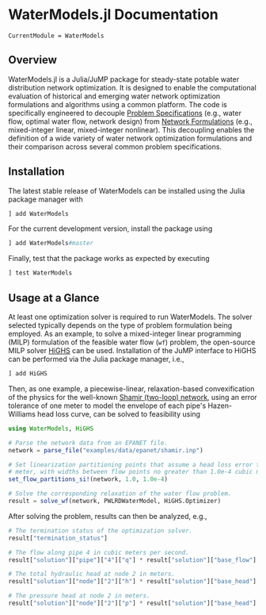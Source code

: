 # WaterModels.jl Documentation

```@meta
CurrentModule = WaterModels
```

## Overview
WaterModels.jl is a Julia/JuMP package for steady-state potable water distribution network optimization.
It is designed to enable the computational evaluation of historical and emerging water network optimization formulations and algorithms using a common platform.
The code is specifically engineered to decouple [Problem Specifications](@ref) (e.g., water flow, optimal water flow, network design) from [Network Formulations](@ref) (e.g., mixed-integer linear, mixed-integer nonlinear).
This decoupling enables the definition of a wide variety of water network optimization formulations and their comparison across several common problem specifications.

## Installation
The latest stable release of WaterModels can be installed using the Julia package manager with
```julia
] add WaterModels
```

For the current development version, install the package using
```julia
] add WaterModels#master
```

Finally, test that the package works as expected by executing
```julia
] test WaterModels
```

## Usage at a Glance
At least one optimization solver is required to run WaterModels.
The solver selected typically depends on the type of problem formulation being employed.
As an example, to solve a mixed-integer linear programming (MILP) formulation of the feasible water flow (`wf`) problem, the open-source MILP solver [HiGHS](https://github.com/jump-dev/HiGHS.jl) can be used.
Installation of the JuMP interface to HiGHS can be performed via the Julia package manager, i.e.,

```julia
] add HiGHS
```

Then, as one example, a piecewise-linear, relaxation-based convexification of the physics for the well-known [Shamir (two-loop) network](https://github.com/lanl-ansi/WaterModels.jl/blob/master/examples/data/epanet/shamir.inp), using an error tolerance of one meter to model the envelope of each pipe's Hazen-Williams head loss curve, can be solved to feasibility using

```julia
using WaterModels, HiGHS

# Parse the network data from an EPANET file.
network = parse_file("examples/data/epanet/shamir.inp")

# Set linearization partitioning points that assume a head loss error tolerance of one
# meter, with widths between flow points no greater than 1.0e-4 cubic meters per second.
set_flow_partitions_si!(network, 1.0, 1.0e-4)

# Solve the corresponding relaxation of the water flow problem.
result = solve_wf(network, PWLRDWaterModel, HiGHS.Optimizer)
```

After solving the problem, results can then be analyzed, e.g.,
```julia
# The termination status of the optimization solver.
result["termination_status"]

# The flow along pipe 4 in cubic meters per second.
result["solution"]["pipe"]["4"]["q"] * result["solution"]["base_flow"]

# The total hydraulic head at node 2 in meters.
result["solution"]["node"]["2"]["h"] * result["solution"]["base_head"]

# The pressure head at node 2 in meters.
result["solution"]["node"]["2"]["p"] * result["solution"]["base_head"]
```